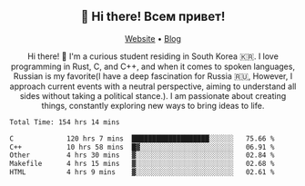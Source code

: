 <h2 align="center">👋 Hi there! Всем привет!</h2>
<p align="center">
  <a href="https://urdekcah.ru">Website</a> •
  <a href="https://urdekcah.blog">Blog</a>
</p>

<p align="center">
  Hi there! 👋 I'm a curious student residing in South Korea 🇰🇷. I love programming in Rust, C, and C++, and when it comes to spoken languages, Russian is my favorite(I have a deep fascination for Russia 🇷🇺, However, I approach current events with a neutral perspective, aiming to understand all sides without taking a political stance.). I am passionate about creating things, constantly exploring new ways to bring ideas to life.
</p>

<!--START_SECTION:waka-->

```txt
Total Time: 154 hrs 14 mins

C             120 hrs 7 mins  ███████████████████░░░░░░   75.66 %
C++           10 hrs 58 mins  █▓░░░░░░░░░░░░░░░░░░░░░░░   06.91 %
Other         4 hrs 30 mins   ▓░░░░░░░░░░░░░░░░░░░░░░░░   02.84 %
Makefile      4 hrs 15 mins   ▓░░░░░░░░░░░░░░░░░░░░░░░░   02.68 %
HTML          4 hrs 9 mins    ▓░░░░░░░░░░░░░░░░░░░░░░░░   02.61 %
```

<!--END_SECTION:waka-->

<!--
**urdekcah/urdekcah** is a ✨ _special_ ✨ repository because its `README.md` (this file) appears on your GitHub profile.

Here are some ideas to get you started:

- 🔭 I’m currently working on ...
- 🌱 I’m currently learning ...
- 👯 I’m looking to collaborate on ...
- 🤔 I’m looking for help with ...
- 💬 Ask me about ...
- 📫 How to reach me: ...
- 😄 Pronouns: ...
- ⚡ Fun fact: ...
-->
